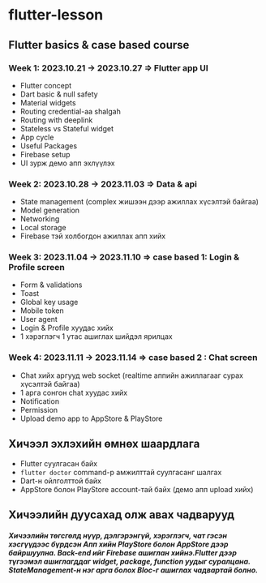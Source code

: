 # flutter-lesson

## Flutter basics & case based course
### Week 1: 2023.10.21 -> 2023.10.27 => Flutter app UI
  - Flutter concept
  - Dart basic & null safety
  - Material widgets 
  - Routing credential-aa shalgah
  - Routing with deeplink
  - Stateless vs Stateful widget
  - App cycle
  - Useful Packages
  - Firebase setup
  - UI зурж демо апп эхлүүлэх
    
### Week 2: 2023.10.28 -> 2023.11.03 => Data & api 
  - State management (complex жишээн дээр ажиллах хүсэлтэй байгаа)
  - Model generation
  - Networking
  - Local storage
  - Firebase тэй холбогдон ажиллах апп хийх

### Week 3: 2023.11.04 -> 2023.11.10 => case based 1: Login & Profile screen
  - Form & validations
  - Toast
  - Global key usage
  - Mobile token
  - User agent
  - Login & Profile хуудас хийх
  - 1 хэрэглэгч 1 утас ашиглах шийдэл ярилцах

### Week 4: 2023.11.11 -> 2023.11.14 => case based 2 : Chat screen
  - Chat хийх аргууд web socket (realtime аппийн ажиллагааг сурах хүсэлтэй байгаа)
  - 1 арга сонгон chat хуудас хийх
  - Notification
  - Permission 
  - Upload demo app to AppStore & PlayStore

## Хичээл эхлэхийн өмнөх шаардлага
  - Flutter суулгасан байх
  - ```flutter doctor``` command-р амжилттай суулгасанг шалгах
  - Dart-н ойлголттой байх
  - AppStore болон PlayStore account-тай байх (демо апп upload хийх)

## Хичээлийн дуусахад олж авах чадварууд

##### Хичээлийн төгсгөлд нүүр, дэлгэрэнгүй, хэрэглэгч, чат гэсэн хэсгүүдээс бүрдсэн Апп хийн PlayStore болон AppStore дээр байршуулна. Back-end ийг Firebase ашиглан хийнэ.Flutter дээр түгээмэл ашиглагддаг widget, package, function уудыг суралцана. StateManagement-н нэг арга болох Bloc-г ашиглах чадвартай болно.
    




